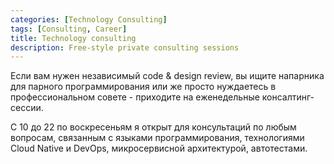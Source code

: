 ```yaml
---
categories: [Technology Consulting]
tags: [Consulting, Career]
title: Technology consulting
description: Free-style private consulting sessions
---
```

Если вам нужен независимый code & design review, вы ищите напарника для парного программирования или же просто нуждаетесь в профессиональном совете - приходите на еженедельные консалтинг-сессии. 

С 10 до 22 по воскресеньям я открыт для консультаций по любым вопросам, связанным с языками программирования, технологиями Cloud Native и DevOps, микросервисной архитектурой, автотестами. 
